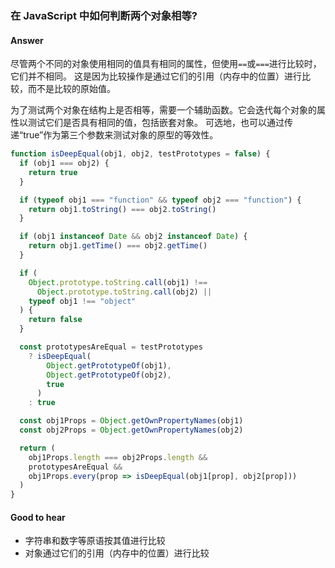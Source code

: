 ### 在 JavaScript 中如何判断两个对象相等?

#### Answer

尽管两个不同的对象使用相同的值具有相同的属性，但使用`==`或`===`进行比较时，它们并不相同。
这是因为比较操作是通过它们的引用（内存中的位置）进行比较，而不是比较的原始值。

为了测试两个对象在结构上是否相等，需要一个辅助函数。它会迭代每个对象的属性以测试它们是否具有相同的值，包括嵌套对象。
可选地，也可以通过传递“true”作为第三个参数来测试对象的原型的等效性。

```js
function isDeepEqual(obj1, obj2, testPrototypes = false) {
  if (obj1 === obj2) {
    return true
  }

  if (typeof obj1 === "function" && typeof obj2 === "function") {
    return obj1.toString() === obj2.toString()
  }

  if (obj1 instanceof Date && obj2 instanceof Date) {
    return obj1.getTime() === obj2.getTime()
  }

  if (
    Object.prototype.toString.call(obj1) !==
      Object.prototype.toString.call(obj2) ||
    typeof obj1 !== "object"
  ) {
    return false
  }

  const prototypesAreEqual = testPrototypes
    ? isDeepEqual(
        Object.getPrototypeOf(obj1),
        Object.getPrototypeOf(obj2),
        true
      )
    : true

  const obj1Props = Object.getOwnPropertyNames(obj1)
  const obj2Props = Object.getOwnPropertyNames(obj2)

  return (
    obj1Props.length === obj2Props.length &&
    prototypesAreEqual &&
    obj1Props.every(prop => isDeepEqual(obj1[prop], obj2[prop]))
  )
}
```

#### Good to hear

* 字符串和数字等原语按其值进行比较
* 对象通过它们的引用（内存中的位置）进行比较